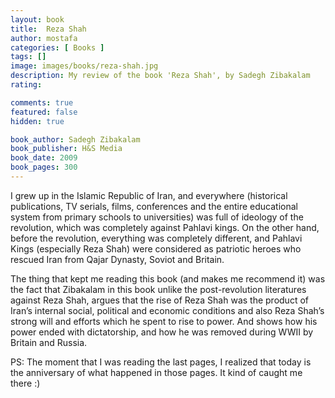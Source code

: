 ```yaml
---
layout: book
title:  Reza Shah
author: mostafa
categories: [ Books ]
tags: []
image: images/books/reza-shah.jpg
description: My review of the book 'Reza Shah', by Sadegh Zibakalam
rating:

comments: true
featured: false
hidden: true

book_author: Sadegh Zibakalam
book_publisher: H&S Media
book_date: 2009
book_pages: 300
---
```


I grew up in the Islamic Republic of Iran, and everywhere (historical publications, TV serials, films, conferences and the entire educational system from primary schools to universities) was full of ideology of the revolution, which was completely against Pahlavi kings. On the other hand, before the revolution, everything was completely different, and Pahlavi Kings (especially Reza Shah) were considered as patriotic heroes who rescued Iran from Qajar Dynasty, Soviot and Britain.

The thing that kept me reading this book (and makes me recommend it) was the fact that Zibakalam in this book unlike the post-revolution literatures against Reza Shah, argues that the rise of Reza Shah was the product of Iran’s internal social, political and economic conditions and also Reza Shah’s strong will and efforts which he spent to rise to power. And shows how his power ended with dictatorship, and how he was removed during WWII by Britain and Russia.

PS: The moment that I was reading the last pages, I realized that today is the anniversary of what happened in those pages. It kind of caught me there :)
